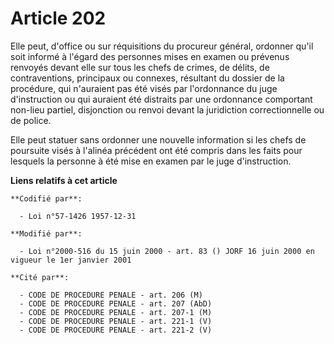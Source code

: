 # Article 202

Elle peut, d'office ou sur réquisitions du procureur général, ordonner qu'il soit informé à l'égard des personnes mises en
examen ou prévenus renvoyés devant elle sur tous les chefs de crimes, de délits, de contraventions, principaux ou connexes,
résultant du dossier de la procédure, qui n'auraient pas été visés par l'ordonnance du juge d'instruction ou qui auraient été
distraits par une ordonnance comportant non-lieu partiel, disjonction ou renvoi devant la juridiction correctionnelle ou de
police.

Elle peut statuer sans ordonner une nouvelle information si les chefs de poursuite visés à l'alinéa précédent ont été compris
dans les faits pour lesquels la personne à été mise en examen par le juge d'instruction.

**Liens relatifs à cet article**

	**Codifié par**:

	  - Loi n°57-1426 1957-12-31

	**Modifié par**:

	  - Loi n°2000-516 du 15 juin 2000 - art. 83 () JORF 16 juin 2000 en vigueur le 1er janvier 2001

	**Cité par**:

	  - CODE DE PROCEDURE PENALE - art. 206 (M)
	  - CODE DE PROCEDURE PENALE - art. 207 (AbD)
	  - CODE DE PROCEDURE PENALE - art. 207-1 (M)
	  - CODE DE PROCEDURE PENALE - art. 221-1 (V)
	  - CODE DE PROCEDURE PENALE - art. 221-2 (V)
